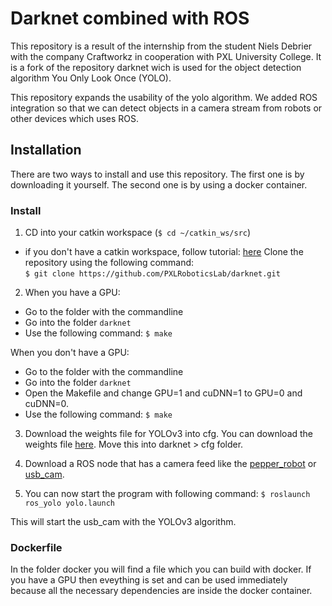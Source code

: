 # Darknet combined with ROS

This repository is a result of the internship from the student Niels Debrier with the company Craftworkz in cooperation with PXL University College. It is a fork of the repository darknet wich is used for the object detection algorithm You Only Look Once (YOLO).

This repository expands the usability of the yolo algorithm. We added ROS integration so that we can detect objects in a camera stream from robots or other devices which uses ROS.

## Installation
There are two ways to install and use this repository. The first one is by downloading it yourself. The second one is by using a docker container.

### Install
1. CD into your catkin workspace (`$ cd ~/catkin_ws/src`)
  * if you don't have a catkin workspace, follow tutorial: [here](http://wiki.ros.org/catkin/Tutorials/create_a_workspace)
Clone the repository using the following command: \
`$ git clone https://github.com/PXLRoboticsLab/darknet.git` 

2. When you have a GPU:
- Go to the folder with the commandline
- Go into the folder `darknet`
- Use the following command: `$ make`

When you don't have a GPU:
- Go to the folder with the commandline
- Go into the folder `darknet`
- Open the Makefile and change GPU=1 and cuDNN=1 to GPU=0 and cuDNN=0.
- Use the following command: `$ make`

3. Download the weights file for YOLOv3 into cfg. You can download the weights file [here](https://pjreddie.com/media/files/yolov3.weights). Move this into darknet > cfg folder.

4. Download a ROS node that has a camera feed like the [pepper_robot](https://github.com/PXLRoboticsLab/ROS_Pepper/blob/master/ROS-Pepper.md) or [usb_cam](https://github.com/ros-drivers/usb_cam). 

5. You can now start the program with following command:
`$ roslaunch ros_yolo yolo.launch`

This will start the usb_cam with the YOLOv3 algorithm.

### Dockerfile
In the folder docker you will find a file which you can build with docker.
If you have a GPU then eveything is set and can be used immediately because all the necessary dependencies are inside the docker container.
